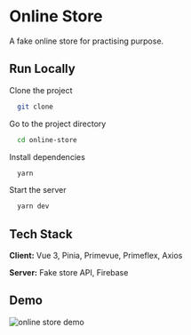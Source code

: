 
# Online Store

A fake online store for practising purpose.



## Run Locally

Clone the project

```bash
  git clone
```

Go to the project directory

```bash
  cd online-store
```

Install dependencies

```bash
  yarn
```

Start the server

```bash
  yarn dev
```
    
## Tech Stack

**Client:** Vue 3, Pinia, Primevue, Primeflex, Axios

**Server:** Fake store API, Firebase

## Demo

![online store demo](online-store-demo.gif 'Demo')
